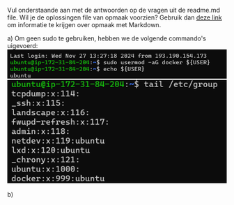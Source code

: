 Vul onderstaande aan met de antwoorden op de vragen uit de readme.md file. Wil je de oplossingen file van opmaak voorzien? Gebruik dan [deze link](https://github.com/adam-p/markdown-here/wiki/Markdown-Cheatsheet) om informatie te krijgen over
opmaak met Markdown.

a)
Om geen sudo te gebruiken, hebben we de volgende commando's uigevoerd:
![usermod](Images/dockeruser.png)
![show group](Images/dockeruser2.png)

b)
